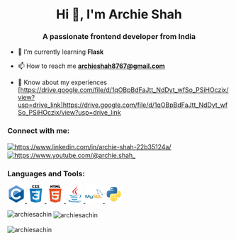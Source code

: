 <h1 align="center">Hi 👋, I'm Archie Shah</h1>
<h3 align="center">A passionate frontend developer from India</h3>

- 🌱 I’m currently learning **Flask**

- 📫 How to reach me **archieshah8767@gmail.com**

- 📄 Know about my experiences [https://drive.google.com/file/d/1qOBpBdFaJtt_NdDyt_wfSo_PSiHOczix/view?usp=drive_link]https://drive.google.com/file/d/1qOBpBdFaJtt_NdDyt_wfSo_PSiHOczix/view?usp=drive_link

<h3 align="left">Connect with me:</h3>
<p align="left">
<a href="https://linkedin.com/in/https://www.linkedin.com/in/archie-shah-22b35124a/" target="blank"><img align="center" src="https://raw.githubusercontent.com/rahuldkjain/github-profile-readme-generator/master/src/images/icons/Social/linked-in-alt.svg" alt="https://www.linkedin.com/in/archie-shah-22b35124a/" height="30" width="40" /></a>
<a href="https://www.youtube.com/@archie.shah_" target="blank"><img align="center" src="https://raw.githubusercontent.com/rahuldkjain/github-profile-readme-generator/master/src/images/icons/Social/youtube.svg" alt="https://www.youtube.com/@archie.shah_" height="30" width="40" /></a>
</p>

<h3 align="left">Languages and Tools:</h3>
<p align="left"> <a href="https://www.cprogramming.com/" target="_blank" rel="noreferrer"> <img src="https://raw.githubusercontent.com/devicons/devicon/master/icons/c/c-original.svg" alt="c" width="40" height="40"/> </a> <a href="https://www.w3schools.com/css/" target="_blank" rel="noreferrer"> <img src="https://raw.githubusercontent.com/devicons/devicon/master/icons/css3/css3-original-wordmark.svg" alt="css3" width="40" height="40"/> </a> <a href="https://www.w3.org/html/" target="_blank" rel="noreferrer"> <img src="https://raw.githubusercontent.com/devicons/devicon/master/icons/html5/html5-original-wordmark.svg" alt="html5" width="40" height="40"/> </a> <a href="https://www.java.com" target="_blank" rel="noreferrer"> <img src="https://raw.githubusercontent.com/devicons/devicon/master/icons/java/java-original.svg" alt="java" width="40" height="40"/> </a> <a href="https://www.mysql.com/" target="_blank" rel="noreferrer"> <img src="https://raw.githubusercontent.com/devicons/devicon/master/icons/mysql/mysql-original-wordmark.svg" alt="mysql" width="40" height="40"/> </a> <a href="https://www.python.org" target="_blank" rel="noreferrer"> <img src="https://raw.githubusercontent.com/devicons/devicon/master/icons/python/python-original.svg" alt="python" width="40" height="40"/> </a> </p>

<p><img align="left" src="https://github-readme-stats.vercel.app/api/top-langs?username=archiesachin&show_icons=true&locale=en&layout=compact" alt="archiesachin" /></p>

<p>&nbsp;<img align="center" src="https://github-readme-stats.vercel.app/api?username=archiesachin&show_icons=true&locale=en" alt="archiesachin" /></p>

<p><img align="center" src="https://github-readme-streak-stats.herokuapp.com/?user=archiesachin&" alt="archiesachin" /></p>
